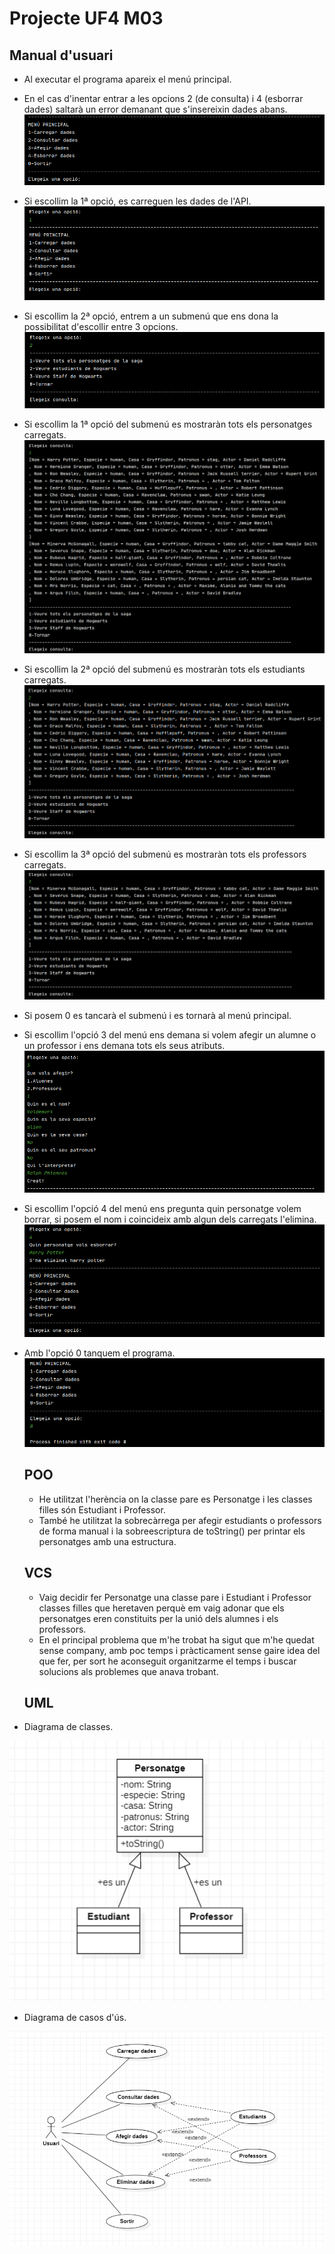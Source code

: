 
# Projecte UF4 M03

## Manual d'usuari

* Al executar el programa apareix el menú principal.

* En el cas d'inentar entrar a les opcions 2 (de consulta) i 4 (esborrar dades) saltarà un error demanant que s'insereixin dades abans.
  ![menu](https://raw.githubusercontent.com/CarlaHeras/M3-UF4/master/fotos/1.png)

* Si escollim la 1ª opció, es carreguen les dades de l'API.
![carregar](https://raw.githubusercontent.com/CarlaHeras/M3-UF4/master/fotos/2.png)

* Si escollim la 2ª opció, entrem a un submenú que ens dona la possibilitat d'escollir entre 3 opcions.
![consulta](https://raw.githubusercontent.com/CarlaHeras/M3-UF4/master/fotos/3.png)

* Si escollim la 1ª opció del submenú es mostraràn tots els personatges carregats.
![personatges](https://raw.githubusercontent.com/CarlaHeras/M3-UF4/master/fotos/4.png)

* Si escollim la 2ª opció del submenú es mostraràn tots els estudiants carregats.
![estudiants](https://raw.githubusercontent.com/CarlaHeras/M3-UF4/master/fotos/5.png)

* Si escollim la 3ª opció del submenú es mostraràn tots els professors carregats.
![professors](https://raw.githubusercontent.com/CarlaHeras/M3-UF4/master/fotos/6.png)

* Si posem 0 es tancarà el submenú i es tornarà al menú principal.

* Si escollim l'opció 3 del menú ens demana si volem afegir un alumne o un professor i ens demana tots els seus atributs.
![afegir](https://raw.githubusercontent.com/CarlaHeras/M3-UF4/master/fotos/7.png)

* Si escollim l'opció 4 del menú ens pregunta quin personatge volem borrar, si posem el nom i coincideix amb algun dels carregats l'elimina.
![esborrar](https://raw.githubusercontent.com/CarlaHeras/M3-UF4/master/fotos/8.png)

* Amb l'opció 0 tanquem el programa.
![sortir](https://raw.githubusercontent.com/CarlaHeras/M3-UF4/master/fotos/9.png)

  ## POO
  * He utilitzat l'herència on la classe pare es Personatge i les classes filles són Estudiant i Professor.
  * També he utilitzat la sobrecàrrega per afegir estudiants o professors de forma manual i la sobreescriptura de toString() per printar els personatges amb una estructura. 
  
  ## VCS
  * Vaig decidir fer Personatge una classe pare i Estudiant i Professor classes filles que heretaven perquè em vaig adonar que els personatges eren constituits per la unió dels alumnes i els professors.
  * En el principal problema que m'he trobat ha sigut que m'he quedat sense company, amb poc temps i pràcticament sense gaire idea del que fer, per sort he aconseguit organitzarme el temps i buscar solucions als problemes que anava trobant.

  ## UML
 * Diagrama de classes.
 
 ![classes](https://raw.githubusercontent.com/CarlaHeras/M3-UF4/master/fotos/diag1.png)
    
 * Diagrama de casos d'ús.
 
 ![classes](https://raw.githubusercontent.com/CarlaHeras/M3-UF4/master/fotos/diag2.png)